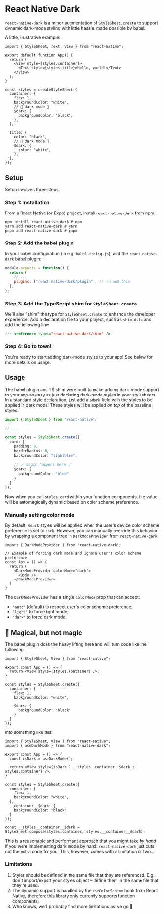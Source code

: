 # React Native Dark

`react-native-dark` is a minor augmentation of `StyleSheet.create` to support dynamic dark-mode styling with little hassle, made possible by babel.

A little, illustrative example:

```tsx
import { StyleSheet, Text, View } from "react-native";

export default function App() {
  return (
    <View style={styles.container}>
      <Text style={styles.title}>Hello, world!</Text>
    </View>
  );
}

const styles = createStyleSheet({
  container: {
    flex: 1,
    backgroundColor: "white",
    // 🎉 dark mode 🎉
    $dark: {
      backgroundColor: "black",
    },
  },

  title: {
    color: "black",
    // 🎉 dark mode 🎉
    $dark: {
      color: "white",
    },
  },
});
```

## Setup

Setup involves three steps.

### Step 1: Installation

From a React Native (or Expo) project, install `react-native-dark` from npm:

```shell
npm install react-native-dark # npm
yarn add react-native-dark # yarn
pnpm add react-native-dark # pnpm
```

### Step 2: Add the babel plugin

In your babel configuration (in e.g. `babel.config.js`), add the `react-native-dark` babel plugin:

```js
module.exports = function() {
  return {
    // ...
    plugins: ["react-native-dark/plugin"], // 👈 add this
  };
};
```

### Step 3: Add the TypeScript shim for `StyleSheet.create`

We'll also "shim" the type for `StyleSheet.create` to enhance the developer experience. Add a declaration file to your project, such as `shim.d.ts` and add the following line:

```ts
/// <reference types="react-native-dark/shim" />
```

### Step 4: Go to town!

You're ready to start adding dark-mode styles to your app! See below for more details on usage.

## Usage

The babel plugin and TS shim were built to make adding dark-mode support to your app as easy as just declaring dark-mode styles in your stylesheets. In a standard style declaration, just add a `$dark` field with the styles to be applied in dark mode! These styles will be applied _on top_ of the baseline styles.

```ts
import { StyleSheet } from "react-native";

// ...

const styles = StyleSheet.create({
  card: {
    padding: 8,
    borderRadius: 8,
    backgroundColor: "lightblue",
    
    // 🪄 magic happens here 🪄
    $dark: {
      backgroundColor: "blue"
    }
  }
});
```

Now when you call `styles.card` within your function components, the value will be automagically dynamic based on color scheme preference.

### Manually setting color mode

By default, `$dark` styles will be applied when the user's device color scheme preference is set to `dark`. However, you can manually override this behavior by wrapping a component tree in `DarkModeProvider` from `react-native-dark`.

```tsx
import { DarkModeProvider } from "react-native-dark";

// Example of forcing dark mode and ignore user's color scheme preference
const App = () => {
  return (
    <DarkModeProvider colorMode="dark">
      <Body />
    </DarkModeProvider>
  )
}
```

The `DarkModeProvider` has a single `colorMode` prop that can accept:

- `"auto"` (default) to respect user's color scheme preference;
- `"light"` to force light mode;
- `"dark"` to force dark mode.

## 🦄 Magical, but not magic

The babel plugin does the heavy lifting here and will turn code like the following:

```tsx
import { StyleSheet, View } from "react-native";

export const App = () => {
  return <View style={styles.container} />;
}

const styles = StyleSheet.create({
  container: {
    flex: 1,
    backgroundColor: "white",
    
    $dark: {
      backgroundColor: "black"
    }
  }
});
```

into something like this:

```tsx
import { StyleSheet, View } from "react-native";
import { useDarkMode } from "react-native-dark";

export const App = () => {
  const isDark = useDarkMode();
  
  return <View style={isDark ? __styles__container__$dark : styles.container} />;
}

const styles = StyleSheet.create({
  container: {
    flex: 1,
    backgroundColor: "white",
  },
  __container__$dark: {
    backgroundColor: "black"
  }
});

const __styles__container__$dark = StyleSheet.compose(styles.container, styles.__container__$dark);
```

This is a reasonable and performant approach that you might take _by hand_ if you were implementing dark mode by hand. `react-native-dark` just cuts out the extra code for you. This, however, comes with a limitation or two...

### Limitations

1. Styles should be defined in the same file that they are referenced. E.g., don't import/export your styles object – define them in the same file that they're used.
1. The dynamic support is handled by the `useColorScheme` hook from React Native, therefore this library only currently supports function components.
1. Who knows, we'll probably find more limitations as we go 🤷‍




